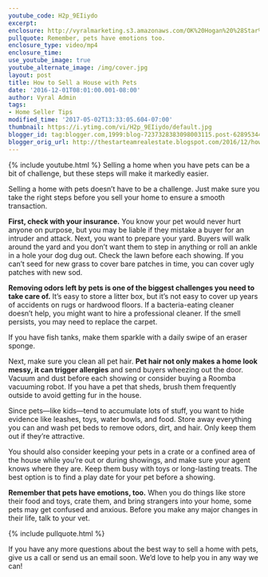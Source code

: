 ```yaml
---
youtube_code: H2p_9EIiydo
excerpt:
enclosure: http://vyralmarketing.s3.amazonaws.com/OK%20Hogan%20%28Star%20Team%29/What%20to%20Do%20with%20Pets%20When%20Putting%20Your%20Home%20on%20the%20Market.mp4
pullquote: Remember, pets have emotions too.
enclosure_type: video/mp4
enclosure_time:
use_youtube_image: true
youtube_alternate_image: /img/cover.jpg
layout: post
title: How to Sell a House with Pets
date: '2016-12-01T08:01:00.001-08:00'
author: Vyral Admin
tags:
- Home Seller Tips
modified_time: '2017-05-02T13:33:05.604-07:00'
thumbnail: https://i.ytimg.com/vi/H2p_9EIiydo/default.jpg
blogger_id: tag:blogger.com,1999:blog-7237328383098003115.post-6289534468847512818
blogger_orig_url: http://thestarteamrealestate.blogspot.com/2016/12/how-to-sell-house-with-pets.html
---
```

{% include youtube.html %}
Selling a home when you have pets can be a bit of challenge, but these steps will make it markedly easier.

Selling a home with pets doesn’t have to be a challenge. Just make sure you take the right steps before you sell your home to ensure a smooth transaction.

**First, check with your insurance.** You know your pet would never hurt anyone on purpose, but you may be liable if they mistake a buyer for an intruder and attack. Next, you want to prepare your yard. Buyers will walk around the yard and you don’t want them to step in anything or roll an ankle in a hole your dog dug out. Check the lawn before each showing. If you can’t seed for new grass to cover bare patches in time, you can cover ugly patches with new sod.

**Removing odors left by pets is one of the biggest challenges you need to take care of.** It’s easy to store a litter box, but it’s not easy to cover up years of accidents on rugs or hardwood floors. If a bacteria-eating cleaner doesn’t help, you might want to hire a professional cleaner. If the smell persists, you may need to replace the carpet.

If you have fish tanks, make them sparkle with a daily swipe of an eraser sponge.

Next, make sure you clean all pet hair. **Pet hair not only makes a home look messy, it can trigger allergies** and send buyers wheezing out the door. Vacuum and dust before each showing or consider buying a Roomba vacuuming robot. If you have a pet that sheds, brush them frequently outside to avoid getting fur in the house.

Since pets—like kids—tend to accumulate lots of stuff, you want to hide evidence like leashes, toys, water bowls, and food. Store away everything you can and wash pet beds to remove odors, dirt, and hair. Only keep them out if they’re attractive.

You should also consider keeping your pets in a crate or a confined area of the house while you’re out or during showings, and make sure your agent knows where they are. Keep them busy with toys or long-lasting treats. The best option is to find a play date for your pet before a showing.

**Remember that pets have emotions, too.** When you do things like store their food and toys, crate them, and bring strangers into your home, some pets may get confused and anxious. Before you make any major changes in their life, talk to your vet.

{% include pullquote.html %}

If you have any more questions about the best way to sell a home with pets, give us a call or send us an email soon. We’d love to help you in any way we can!
